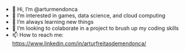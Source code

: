 - 👋 Hi, I’m @arturmendonca
- 👀 I’m interested in games, data science, and cloud computing
- 🌱 I’m always learning new things
- 💞️ I’m looking to colaborate in a project to brush up my coding skills
- 📫 How to reach me: https://www.linkedin.com/in/arturfreitasdemendonca/

<!---
arturmendonca/arturmendonca is a ✨ special ✨ repository because its `README.md` (this file) appears on your GitHub profile.
You can click the Preview link to take a look at your changes.
--->
